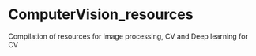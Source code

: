 # ComputerVision_resources
Compilation of resources for image processing, CV and Deep learning for CV
